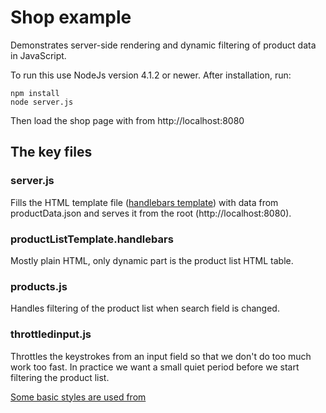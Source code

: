 # Shop example

Demonstrates server-side rendering and dynamic filtering of product data in JavaScript.

To run this use NodeJs version 4.1.2 or newer. After installation, run:

```
npm install
node server.js
```

Then load the shop page with from http://localhost:8080

## The key files

### server.js

Fills the HTML template file ([handlebars template](http://handlebarsjs.com/)) with data from productData.json
and serves it from the root (http://localhost:8080).

### productListTemplate.handlebars

Mostly plain HTML, only dynamic part is the product list HTML table.

### products.js

Handles filtering of the product list when search field is changed.

### throttledinput.js

Throttles the keystrokes from an input field so that we don't do too much work too fast.
In practice we want a small quiet period before we start filtering the product list.

[Some basic styles are used from](http://www.basscss.com/)
